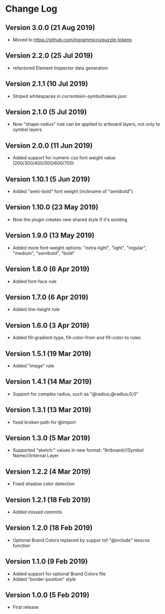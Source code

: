 # Change Log

## Version 3.0.0 (21 Aug 2019)
- Moved to https://github.com/ingrammicro/puzzle-tokens

##  Version 2.2.0 (25 Jul 2019)
- refactored Element Inspector data generation 

##  Version 2.1.1 (10 Jul 2019)
- Striped whitespaces in currentskin-symboltokens.json

##  Version 2.1.0 (5 Jul 2019)
- Now "shape-radius" rule can be applied to artboard layers, not only to symbol layers

##  Version 2.0.0 (11 Jun 2019)
- Added support for numeric css font weight value (200/300/400/500/600/700)

##  Version 1.10.1 (5 Jun 2019)
- Added "semi-bold" font weight (nickname of "semibold")

##  Version 1.10.0 (23 May 2019)
- Now the plugin creates new shared style if it's existing

##  Version 1.9.0 (13 May 2019)
- Added more font-weight options: "extra-light", "light", "regular", "medium", "semibold", "bold"

##  Version 1.8.0 (6 Apr 2019)
- Added font-face rule

##  Version 1.7.0 (6 Apr 2019)
- Added line-height rule

##  Version 1.6.0 (3 Apr 2019)
- Added fill-gradient-type, fill-color-from and fill-color-to rules

##  Version 1.5.1 (19 Mar 2019)
- Added "image" rule

##  Version 1.4.1 (14 Mar 2019)
- Support for comples radius, such as "@radius;@radius;0;0"

##  Version 1.3.1 (13 Mar 2019)
- fixed broken path for @import

##  Version 1.3.0 (5 Mar 2019)
- Supported "sketch:" values in new format: "Artboard///Symbol Name///Internal Layer

##  Version 1.2.2 (4 Mar 2019)
- Fixed shadow color detection

##  Version 1.2.1 (18 Feb 2019)
- Added missed commits

##  Version 1.2.0 (18 Feb 2019)
- Optional Brand Colors replaced by suppor tof "@include" lesscss function

##  Version 1.1.0 (9 Feb 2019)
- Added support for optional Brand Colors file
- Added "border-position" style

##  Version 1.0.0 (5 Feb 2019)
- First release
